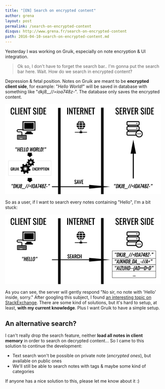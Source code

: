 ```yaml
---
title: "[EN] Search on encrypted content"
author: grena
layout: post
permalink: /search-on-encrypted-content
disqus: http://www.grena.fr/search-on-encrypted-content
path: 2016-04-10-search-on-encrypted-content.md
---
```


Yesterday I was working on Gruik, especially on note encryption & UI integration.

> Ok so, I don't have to forget the search bar.. I'm gonna put the search bar here. Wait. How do we search in encrypted content?

Depression & fetal position.
Notes on Gruik are meant to be **encrypted client side**, for example: "_Hello World!_" will be saved in database with something like "*dkj8__//=ioa748z-*". The database only saves the encrypted content.

<div class="img-legend">
    <img src="/assets/img/posts/gruik-encryption1.png" class="img-thumbnail ">
</div>

So as a user, if I want to search every notes containing "Hello", I'm a bit stuck:

<div class="img-legend">
    <img src="/assets/img/posts/gruik-encryption2.png" class="img-thumbnail ">
</div>

As you can see, the server will gently respond "No sir, no note with 'Hello' inside, sorry."
After googling this subject, I found [an interesting topic on StackExchange](http://crypto.stackexchange.com/questions/3446/is-it-possible-to-match-encrypted-documents-using-user-defined-search-terms).
There are some kind of solutions, but it's hard to setup, at least, **with my current knowledge**. Plus I want Gruik to have a simple setup.

## An alternative search?
I can't really drop the search feature, neither **load all notes in client memory** in order to search on decrypted content...
So I came to this solution to continue the development:
- Text search won't be possible on private note (*encrypted ones*), but available on public ones
- We'll still be able to search notes with tags & maybe some kind of categories

If anyone has a nice solution to this, please let me know about it :)
